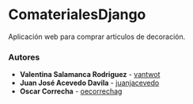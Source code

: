 # ComaterialesDjango

Aplicación web para comprar articulos de decoración.

### Autores

* **Valentina Salamanca Rodriguez** - [vantwot](https://github.com/vantwot)
* **Juan José Acevedo Davila** - [juanjacevedo](https://github.com/juanjacevedo)
* **Oscar Correcha** - [oecorrechag](https://github.com/oecorrechag)



